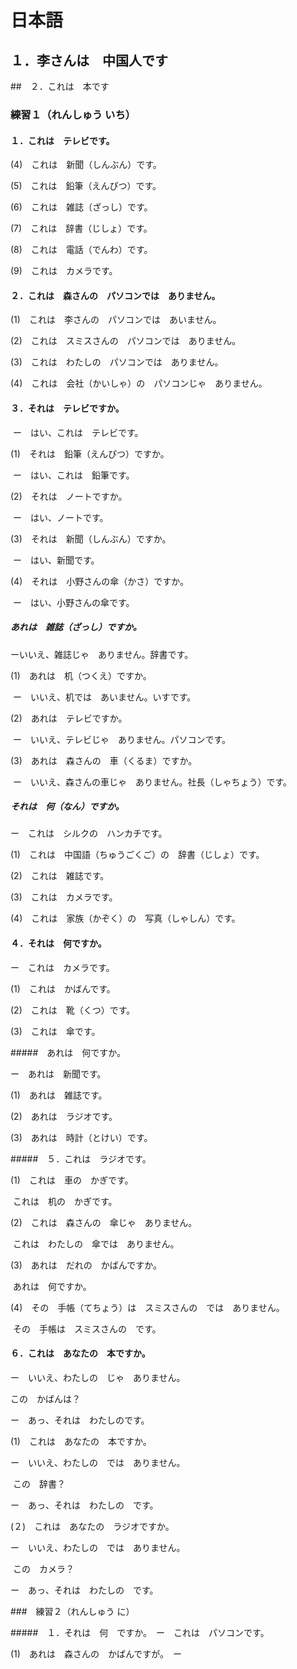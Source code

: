 # 日本語

## １．李さんは　中国人です

##　２．これは　本です

### 練習１（れんしゅう いち）

#### １．これは　テレビです。

(4)　これは　新聞（しんぶん）です。

(5)　これは　鉛筆（えんぴつ）です。

(6)　これは　雑誌（ざっし）です。

(7)　これは　辞書（じしょ）です。

(8)　これは　電話（でんわ）です。

(9)　これは　カメラです。

#### ２．これは　森さんの　パソコンでは　ありません。

(1)　これは　李さんの　パソコンでは　あいません。

(2)　これは　スミスさんの　パソコンでは　ありません。

(3)　これは　わたしの　パソコンでは　ありません。

(4)　これは　会社（かいしゃ）の　パソコンじゃ　ありません。

#### ３．それは　テレビですか。

​	ー　はい、これは　テレビです。

(1)　それは　鉛筆（えんぴつ）ですか。

​	ー　はい、これは　鉛筆です。

(2)　それは　ノートですか。

​	ー　はい、ノートです。

(3)　それは　新聞（しんぶん）ですか。

​	ー　はい、新聞です。

(4)　それは　小野さんの傘（かさ）ですか。

​	ー　はい、小野さんの傘です。

##### あれは　雑誌（ざっし）ですか。

ーいいえ、雑誌じゃ　ありません。辞書です。

(1)　あれは　机（つくえ）ですか。

​	ー　いいえ、机では　あいません。いすです。

(2)　あれは　テレビですか。

​	ー　いいえ、テレビじゃ　ありません。パソコンです。

(3)　あれは　森さんの　車（くるま）ですか。

​	ー　いいえ、森さんの車じゃ　ありません。社長（しゃちょう）です。

##### それは　何（なん）ですか。

ー　これは　シルクの　ハンカチです。

(1)　これは　中国語（ちゅうごくご）の　辞書（じしょ）です。

(2)　これは　雑誌です。

(3)　これは　カメラです。

(4)　これは　家族（かぞく）の　写真（しゃしん）です。

#### ４．それは　何ですか。

ー　これは　カメラです。

(1)　これは　かばんです。

(2)　これは　靴（くつ）です。

(3)　これは　傘です。

#####　あれは　何ですか。

ー　あれは　新聞です。

(1)　あれは　雑誌です。

(2)　あれは　ラジオです。

(3)　あれは　時計（とけい）です。

#####　５．これは　ラジオです。

(1)　これは　車の　かぎです。

​	これは　机の　かぎです。

(2)　これは　森さんの　傘じゃ　ありません。

​	これは　わたしの　傘では　ありません。

(3)　あれは　だれの　かばんですか。

​	あれは　何ですか。

(4)　その　手帳（てちょう）は　スミスさんの　では　ありません。

​	その　手帳は　スミスさんの　です。

#### ６．これは　あなたの　本ですか。

ー　いいえ、わたしの　じゃ　ありません。

この　かばんは？

ー　あっ、それは　わたしのです。

(1)　これは　あなたの　本ですか。

ー　いいえ、わたしの　では　ありません。

​	この　辞書？

ー　あっ、それは　わたしの　です。

(２)　これは　あなたの　ラジオですか。

ー　いいえ、わたしの　では　ありません。

​	この　カメラ？

ー　あっ、それは　わたしの　です。

###　練習２（れんしゅう に）

#####　１．それは　何　ですか。　ー　これは　パソコンです。

(1)　あれは　森さんの　かばんですが。　ー　
